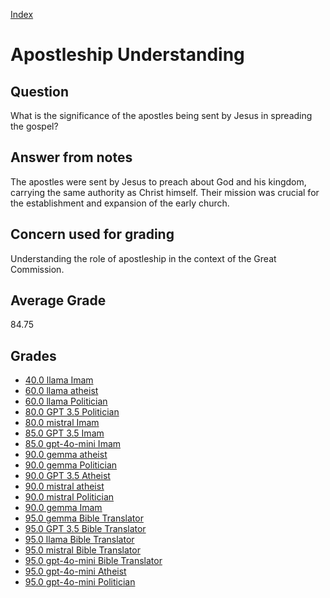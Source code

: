 
[Index](../../index.md)
# Apostleship Understanding
## Question
What is the significance of the apostles being sent by Jesus in spreading the gospel?

## Answer from notes
The apostles were sent by Jesus to preach about God and his kingdom, carrying the same authority as Christ himself. Their mission was crucial for the establishment and expansion of the early church.

## Concern used for grading
Understanding the role of apostleship in the context of the Great Commission.

## Average Grade
84.75

## Grades
 * [40.0 llama Imam](../answers/llama_Imam/Apostleship_Understanding.md)
 * [60.0 llama atheist](../answers/llama_atheist/Apostleship_Understanding.md)
 * [60.0 llama Politician](../answers/llama_Politician/Apostleship_Understanding.md)
 * [80.0 GPT 3.5 Politician](../answers/GPT_3.5_Politician/Apostleship_Understanding.md)
 * [80.0 mistral Imam](../answers/mistral_Imam/Apostleship_Understanding.md)
 * [85.0 GPT 3.5 Imam](../answers/GPT_3.5_Imam/Apostleship_Understanding.md)
 * [85.0 gpt-4o-mini Imam](../answers/gpt-4o-mini_Imam/Apostleship_Understanding.md)
 * [90.0 gemma atheist](../answers/gemma_atheist/Apostleship_Understanding.md)
 * [90.0 gemma Politician](../answers/gemma_Politician/Apostleship_Understanding.md)
 * [90.0 GPT 3.5 Atheist](../answers/GPT_3.5_Atheist/Apostleship_Understanding.md)
 * [90.0 mistral atheist](../answers/mistral_atheist/Apostleship_Understanding.md)
 * [90.0 mistral Politician](../answers/mistral_Politician/Apostleship_Understanding.md)
 * [90.0 gemma Imam](../answers/gemma_Imam/Apostleship_Understanding.md)
 * [95.0 gemma Bible Translator](../answers/gemma_Bible_Translator/Apostleship_Understanding.md)
 * [95.0 GPT 3.5 Bible Translator](../answers/GPT_3.5_Bible_Translator/Apostleship_Understanding.md)
 * [95.0 llama Bible Translator](../answers/llama_Bible_Translator/Apostleship_Understanding.md)
 * [95.0 mistral Bible Translator](../answers/mistral_Bible_Translator/Apostleship_Understanding.md)
 * [95.0 gpt-4o-mini Bible Translator](../answers/gpt-4o-mini_Bible_Translator/Apostleship_Understanding.md)
 * [95.0 gpt-4o-mini Atheist](../answers/gpt-4o-mini_Atheist/Apostleship_Understanding.md)
 * [95.0 gpt-4o-mini Politician](../answers/gpt-4o-mini_Politician/Apostleship_Understanding.md)
